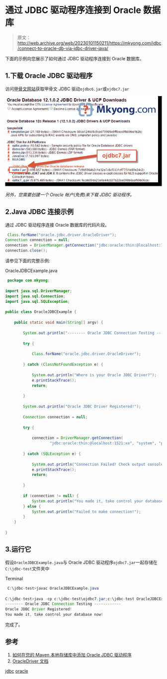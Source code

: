 # 通过 JDBC 驱动程序连接到 Oracle 数据库

> 原文：<http://web.archive.org/web/20230101150211/https://mkyong.com/jdbc/connect-to-oracle-db-via-jdbc-driver-java/>

下面的示例向您展示了如何通过 JDBC 驱动程序连接到 Oracle 数据库。

## 1.下载 Oracle JDBC 驱动程序

访问[甲骨文网站](http://web.archive.org/web/20190223081505/http://www.oracle.com/technetwork/database/features/jdbc/index-091264.html)获取甲骨文 JDBC 驱动`ojdbc6.jar`或`ojdbc7.jar`

![oracle jdbc driver](img/bcfa2dc3c8253db7ae7672dff2e51bc8.png)

*另外，您需要创建一个 Oracle 帐户(免费)来下载 JDBC 驱动程序。*

 ## 2.Java JDBC 连接示例

通过 JDBC 驱动程序连接 Oracle 数据库的代码片段。

```java
 Class.forName("oracle.jdbc.driver.OracleDriver");
Connection connection = null;
connection = DriverManager.getConnection("jdbc:oracle:thin:@localhost:1521:SID","username","password");
connection.close(); 
```

请参见下面的完整示例:

OracleJDBCExample.java

```java
 package com.mkyong;

import java.sql.DriverManager;
import java.sql.Connection;
import java.sql.SQLException;

public class OracleJDBCExample {

    public static void main(String[] argv) {

        System.out.println("-------- Oracle JDBC Connection Testing ------");

        try {

            Class.forName("oracle.jdbc.driver.OracleDriver");

        } catch (ClassNotFoundException e) {

            System.out.println("Where is your Oracle JDBC Driver?");
            e.printStackTrace();
            return;

        }

        System.out.println("Oracle JDBC Driver Registered!");

        Connection connection = null;

        try {

            connection = DriverManager.getConnection(
                    "jdbc:oracle:thin:@localhost:1521:xe", "system", "password");

        } catch (SQLException e) {

            System.out.println("Connection Failed! Check output console");
            e.printStackTrace();
            return;

        }

        if (connection != null) {
            System.out.println("You made it, take control your database now!");
        } else {
            System.out.println("Failed to make connection!");
        }
    }

} 
```

 ## 3.运行它

假设`OracleJDBCExample.java`与 Oracle JDBC 驱动程序`ojdbc7.jar`一起存储在`C:\jdbc-test`文件夹中

Terminal

```java
 C:\jdbc-test>javac OracleJDBCExample.java

C:\jdbc-test>java -cp c:\jdbc-test\ojdbc7.jar;c:\jdbc-test OracleJDBCExample
-------- Oracle JDBC Connection Testing ------------
Oracle JDBC Driver Registered!
You made it, take control your database now! 
```

完成了。

## 参考

1.  [如何在您的 Maven 本地存储库中添加 Oracle JDBC 驱动程序](http://web.archive.org/web/20190223081505/https://www.mkyong.com/maven/how-to-add-oracle-jdbc-driver-in-your-maven-local-repository/)
2.  [OracleDriver 文档](http://web.archive.org/web/20190223081505/http://docs.oracle.com/cd/E11882_01/appdev.112/e13995/oracle/jdbc/OracleDriver.html)

[jdbc](http://web.archive.org/web/20190223081505/http://www.mkyong.com/tag/jdbc/) [oracle](http://web.archive.org/web/20190223081505/http://www.mkyong.com/tag/oracle/)







